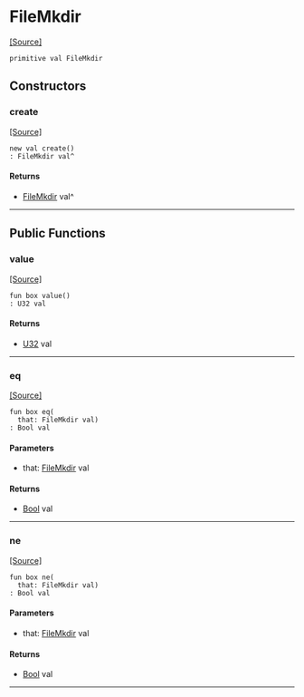 # FileMkdir
<span class="source-link">[[Source]](src/files/file_caps.md#L18)</span>
```pony
primitive val FileMkdir
```

## Constructors

### create
<span class="source-link">[[Source]](src/files/file_caps.md#L18)</span>


```pony
new val create()
: FileMkdir val^
```

#### Returns

* [FileMkdir](files-FileMkdir.md) val^

---

## Public Functions

### value
<span class="source-link">[[Source]](src/files/file_caps.md#L19)</span>


```pony
fun box value()
: U32 val
```

#### Returns

* [U32](builtin-U32.md) val

---

### eq
<span class="source-link">[[Source]](src/files/file_caps.md#L19)</span>


```pony
fun box eq(
  that: FileMkdir val)
: Bool val
```
#### Parameters

*   that: [FileMkdir](files-FileMkdir.md) val

#### Returns

* [Bool](builtin-Bool.md) val

---

### ne
<span class="source-link">[[Source]](src/files/file_caps.md#L19)</span>


```pony
fun box ne(
  that: FileMkdir val)
: Bool val
```
#### Parameters

*   that: [FileMkdir](files-FileMkdir.md) val

#### Returns

* [Bool](builtin-Bool.md) val

---

